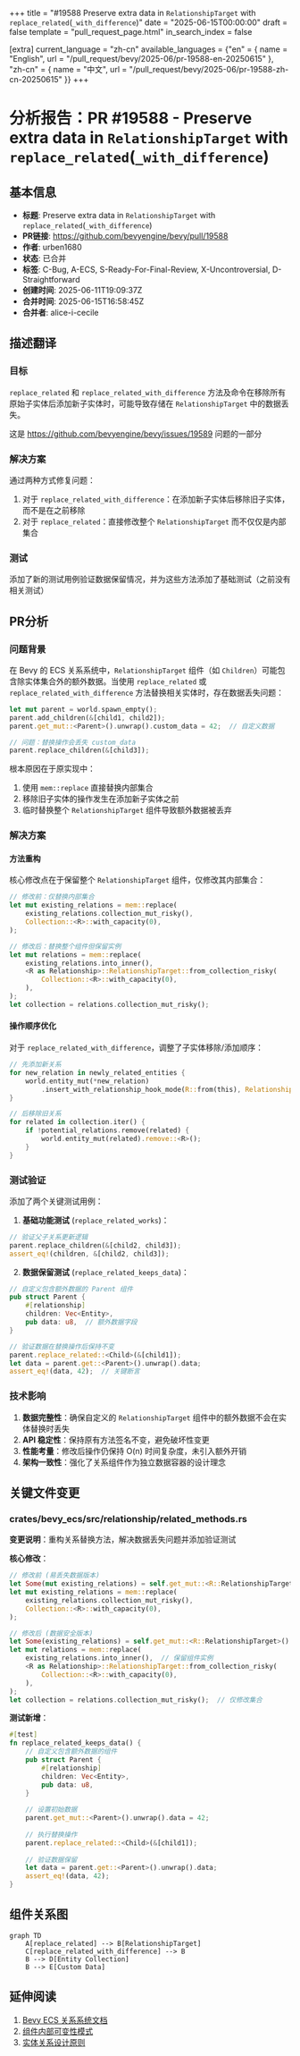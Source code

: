 +++
title = "#19588 Preserve extra data in `RelationshipTarget` with `replace_related`(`_with_difference`)"
date = "2025-06-15T00:00:00"
draft = false
template = "pull_request_page.html"
in_search_index = false

[extra]
current_language = "zh-cn"
available_languages = {"en" = { name = "English", url = "/pull_request/bevy/2025-06/pr-19588-en-20250615" }, "zh-cn" = { name = "中文", url = "/pull_request/bevy/2025-06/pr-19588-zh-cn-20250615" }}
+++

# 分析报告：PR #19588 - Preserve extra data in `RelationshipTarget` with `replace_related`(`_with_difference`)

## 基本信息
- **标题**: Preserve extra data in `RelationshipTarget` with `replace_related`(`_with_difference`)
- **PR链接**: https://github.com/bevyengine/bevy/pull/19588
- **作者**: urben1680
- **状态**: 已合并
- **标签**: C-Bug, A-ECS, S-Ready-For-Final-Review, X-Uncontroversial, D-Straightforward
- **创建时间**: 2025-06-11T19:09:37Z
- **合并时间**: 2025-06-15T16:58:45Z
- **合并者**: alice-i-cecile

## 描述翻译

### 目标
`replace_related` 和 `replace_related_with_difference` 方法及命令在移除所有原始子实体后添加新子实体时，可能导致存储在 `RelationshipTarget` 中的数据丢失。

这是 https://github.com/bevyengine/bevy/issues/19589 问题的一部分

### 解决方案
通过两种方式修复问题：
1. 对于 `replace_related_with_difference`：在添加新子实体后移除旧子实体，而不是在之前移除
2. 对于 `replace_related`：直接修改整个 `RelationshipTarget` 而不仅仅是内部集合

### 测试
添加了新的测试用例验证数据保留情况，并为这些方法添加了基础测试（之前没有相关测试）

## PR分析

### 问题背景
在 Bevy 的 ECS 关系系统中，`RelationshipTarget` 组件（如 `Children`）可能包含除实体集合外的额外数据。当使用 `replace_related` 或 `replace_related_with_difference` 方法替换相关实体时，存在数据丢失问题：

```rust
let mut parent = world.spawn_empty();
parent.add_children(&[child1, child2]);
parent.get_mut::<Parent>().unwrap().custom_data = 42;  // 自定义数据

// 问题：替换操作会丢失 custom_data
parent.replace_children(&[child3]);
```

根本原因在于原实现中：
1. 使用 `mem::replace` 直接替换内部集合
2. 移除旧子实体的操作发生在添加新子实体之前
3. 临时替换整个 `RelationshipTarget` 组件导致额外数据被丢弃

### 解决方案
#### 方法重构
核心修改点在于保留整个 `RelationshipTarget` 组件，仅修改其内部集合：

```rust
// 修改前：仅替换内部集合
let mut existing_relations = mem::replace(
    existing_relations.collection_mut_risky(),
    Collection::<R>::with_capacity(0),
);

// 修改后：替换整个组件但保留实例
let mut relations = mem::replace(
    existing_relations.into_inner(),
    <R as Relationship>::RelationshipTarget::from_collection_risky(
        Collection::<R>::with_capacity(0),
    ),
);
let collection = relations.collection_mut_risky();
```

#### 操作顺序优化
对于 `replace_related_with_difference`，调整了子实体移除/添加顺序：
```rust
// 先添加新关系
for new_relation in newly_related_entities {
    world.entity_mut(*new_relation)
        .insert_with_relationship_hook_mode(R::from(this), RelationshipHookMode::Skip);
}

// 后移除旧关系
for related in collection.iter() {
    if !potential_relations.remove(related) {
        world.entity_mut(related).remove::<R>();
    }
}
```

### 测试验证
添加了两个关键测试用例：

1. **基础功能测试** (`replace_related_works`)：
```rust
// 验证父子关系更新逻辑
parent.replace_children(&[child2, child3]);
assert_eq!(children, &[child2, child3]);
```

2. **数据保留测试** (`replace_related_keeps_data`)：
```rust
// 自定义包含额外数据的 Parent 组件
pub struct Parent {
    #[relationship]
    children: Vec<Entity>,
    pub data: u8,  // 额外数据字段
}

// 验证数据在替换操作后保持不变
parent.replace_related::<Child>(&[child1]);
let data = parent.get::<Parent>().unwrap().data;
assert_eq!(data, 42);  // 关键断言
```

### 技术影响
1. **数据完整性**：确保自定义的 `RelationshipTarget` 组件中的额外数据不会在实体替换时丢失
2. **API 稳定性**：保持原有方法签名不变，避免破坏性变更
3. **性能考量**：修改后操作仍保持 O(n) 时间复杂度，未引入额外开销
4. **架构一致性**：强化了关系组件作为独立数据容器的设计理念

## 关键文件变更

### crates/bevy_ecs/src/relationship/related_methods.rs
**变更说明**：重构关系替换方法，解决数据丢失问题并添加验证测试

**核心修改**：
```rust
// 修改前 (易丢失数据版本)
let Some(mut existing_relations) = self.get_mut::<R::RelationshipTarget>() else { ... };
let mut existing_relations = mem::replace(
    existing_relations.collection_mut_risky(),
    Collection::<R>::with_capacity(0),
);

// 修改后 (数据安全版本)
let Some(existing_relations) = self.get_mut::<R::RelationshipTarget>() else { ... };
let mut relations = mem::replace(
    existing_relations.into_inner(),  // 保留组件实例
    <R as Relationship>::RelationshipTarget::from_collection_risky(
        Collection::<R>::with_capacity(0),
    ),
);
let collection = relations.collection_mut_risky();  // 仅修改集合
```

**测试新增**：
```rust
#[test]
fn replace_related_keeps_data() {
    // 自定义包含额外数据的组件
    pub struct Parent {
        #[relationship]
        children: Vec<Entity>,
        pub data: u8,
    }
    
    // 设置初始数据
    parent.get_mut::<Parent>().unwrap().data = 42;
    
    // 执行替换操作
    parent.replace_related::<Child>(&[child1]);
    
    // 验证数据保留
    let data = parent.get::<Parent>().unwrap().data;
    assert_eq!(data, 42);
}
```

## 组件关系图

```mermaid
graph TD
    A[replace_related] --> B[RelationshipTarget]
    C[replace_related_with_difference] --> B
    B --> D[Entity Collection]
    B --> E[Custom Data]
```

## 延伸阅读
1. [Bevy ECS 关系系统文档](https://docs.rs/bevy_ecs/latest/bevy_ecs/relationship/index.html)
2. [组件内部可变性模式](https://doc.rust-lang.org/book/ch15-05-interior-mutability.html)
3. [实体关系设计原则](https://github.com/bevyengine/bevy/blob/main/docs/ECS_FAQ.md#entity-relationships)